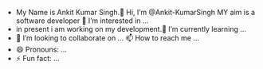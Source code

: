 - My Name is Ankit Kumar Singh.👋 Hi, I’m @Ankit-KumarSingh
MY aim is a software developer 👀 I’m interested in ...
- in present i am working on my development.🌱 I’m currently learning ...
- 💞️ I’m looking to collaborate on ...
   📫 How to reach me ...
- 😄 Pronouns: ...
- ⚡ Fun fact: ...

<!---
Ankit-KumarSingh/Ankit-KumarSingh is a ✨ special ✨ repository because its `README.md` (this file) appears on your GitHub profile.
You can click the Preview link to take a look at your changes.
--->
